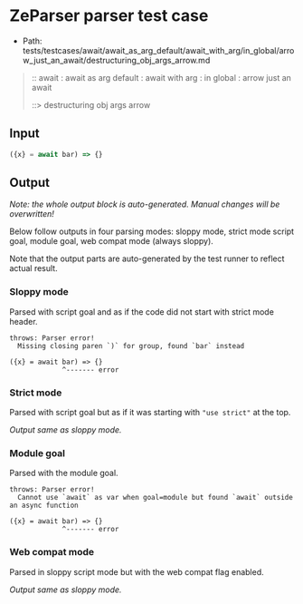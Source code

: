 # ZeParser parser test case

- Path: tests/testcases/await/await_as_arg_default/await_with_arg/in_global/arrow_just_an_await/destructuring_obj_args_arrow.md

> :: await : await as arg default : await with arg : in global : arrow just an await
>
> ::> destructuring obj args arrow

## Input

`````js
({x} = await bar) => {}
`````

## Output

_Note: the whole output block is auto-generated. Manual changes will be overwritten!_

Below follow outputs in four parsing modes: sloppy mode, strict mode script goal, module goal, web compat mode (always sloppy).

Note that the output parts are auto-generated by the test runner to reflect actual result.

### Sloppy mode

Parsed with script goal and as if the code did not start with strict mode header.

`````
throws: Parser error!
  Missing closing paren `)` for group, found `bar` instead

({x} = await bar) => {}
             ^------- error
`````

### Strict mode

Parsed with script goal but as if it was starting with `"use strict"` at the top.

_Output same as sloppy mode._

### Module goal

Parsed with the module goal.

`````
throws: Parser error!
  Cannot use `await` as var when goal=module but found `await` outside an async function

({x} = await bar) => {}
             ^------- error
`````


### Web compat mode

Parsed in sloppy script mode but with the web compat flag enabled.

_Output same as sloppy mode._
